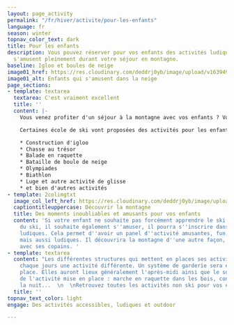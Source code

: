 ```yaml
---
layout: page_activity
permalink: "/fr/hiver/activite/pour-les-enfants"
language: fr
season: winter
topnav_color_text: dark
title: Pour les enfants
description: Vous pouvez réserver pour vos enfants des activités ludiques afin qu'ils
  s'amusent pleinement durant votre séjour en montagne.
baseline: Igloo et boules de neige
image01_href: https://res.cloudinary.com/deddrj0yb/image/upload/v1639492452/website/winter/jesse-orrico-rnguvzoG-x8-unsplash_lkfhnk.jpg
image01_alt: Enfants qui s'amusent dans la neige
page_sections:
- template: textarea
  textarea: C'est vraiment excellent
  title: ''
  content: |-
    Vous venez profiter d'un séjour à la montagne avec vos enfants ? Vous voulez trouver d'autres activités que le ski afin qu'ils s'amusent et profite autrement de la montagne ?

    Certaines école de ski vont proposées des activités pour les enfants ludiques et amusantes sans ski. En effet, les enfants pourront participer à :

    * Construction d'igloo
    * Chasse au trésor
    * Balade en raquette
    * Bataille de boule de neige
    * Olympiades
    * Biathlon
    * Luge et autre activité de glisse
    * et bien d'autres activités
- template: 2colimgtxt
  image_col_left_href: https://res.cloudinary.com/deddrj0yb/image/upload/v1641808699/website/winter/ethan-hu-5WIqleHzOok-unsplash_elnk58.jpg
  captiontitleuppercase: Découvrir la montagne
  title: Des moments inoubliables et amusants pour vos enfants
  content: 'Si votre enfant ne souhaite pas forcément apprendre le ski ou qu''en plus
    du ski, il souhaite également s''amuser, il pourra s''inscrire dans ces activités
    ludiques. Cela permet d''avoir un panel d''activité amusantes, fun, nouvelles
    mais aussi ludiques. Il découvrira la montagne d''une autre façon, en s''amusant
    avec ses copains. '
- template: textarea
  content: "Les différentes structures qui mettent en places ses activités proposent
    chaque jours une activité différente. Un système de garderie sera également en
    place. Elles auront lieux généralement l'après-midi ainsi que le soir en fonction
    de l'activité mise en place : marche en raquette dans les bois, construction d'igloo
    la nuit...  \n  \nRetrouvez toutes les activités non ski pour vos enfants."
  title: ''
topnav_text_color: light
engage: Des activités accessibles, ludiques et outdoor

---
```

